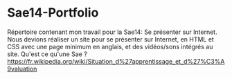# Sae14-Portfolio
Répertoire contenant mon travail pour la Sae14: Se présenter sur Internet.
Nous devions réaliser un site pour se présenter sur Internet, en HTML et CSS avec une page minimum en anglais, et des vidéos/sons intégrés au site.
Qu'est ce qu'une Sae ? https://fr.wikipedia.org/wiki/Situation_d%27apprentissage_et_d%27%C3%A9valuation

